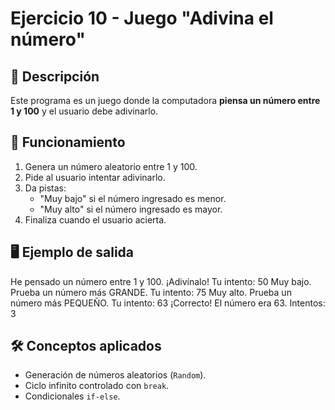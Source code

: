 # Ejercicio 10 - Juego "Adivina el número"

## 📌 Descripción
Este programa es un juego donde la computadora **piensa un número entre 1 y 100** y el usuario debe adivinarlo.

## 🚀 Funcionamiento
1. Genera un número aleatorio entre 1 y 100.
2. Pide al usuario intentar adivinarlo.
3. Da pistas:
   - "Muy bajo" si el número ingresado es menor.
   - "Muy alto" si el número ingresado es mayor.
4. Finaliza cuando el usuario acierta.

## 🖥️ Ejemplo de salida
He pensado un número entre 1 y 100. ¡Adivínalo!
Tu intento: 50
Muy bajo. Prueba un número más GRANDE.
Tu intento: 75
Muy alto. Prueba un número más PEQUEÑO.
Tu intento: 63
¡Correcto! El número era 63. Intentos: 3

## 🛠️ Conceptos aplicados
- Generación de números aleatorios (`Random`).
- Ciclo infinito controlado con `break`.
- Condicionales `if-else`.
